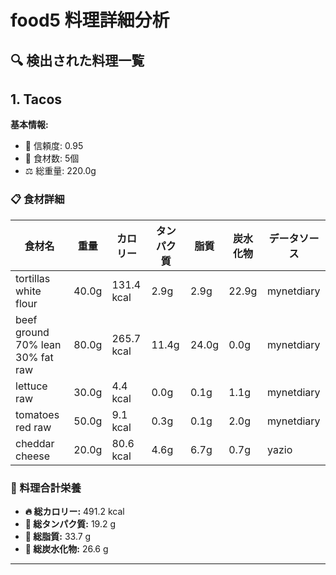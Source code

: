 # food5 料理詳細分析

## 🔍 検出された料理一覧

## 1. Tacos

**基本情報:**
- 🎯 信頼度: 0.95
- 🥕 食材数: 5個
- ⚖️ 総重量: 220.0g

### 📋 食材詳細

| 食材名 | 重量 | カロリー | タンパク質 | 脂質 | 炭水化物 | データソース |
|--------|------|----------|------------|------|----------|--------------|
| tortillas white flour | 40.0g | 131.4 kcal | 2.9g | 2.9g | 22.9g | mynetdiary |
| beef ground 70% lean 30% fat raw | 80.0g | 265.7 kcal | 11.4g | 24.0g | 0.0g | mynetdiary |
| lettuce raw | 30.0g | 4.4 kcal | 0.0g | 0.1g | 1.1g | mynetdiary |
| tomatoes red raw | 50.0g | 9.1 kcal | 0.3g | 0.1g | 2.0g | mynetdiary |
| cheddar cheese | 20.0g | 80.6 kcal | 4.6g | 6.7g | 0.7g | yazio |

### 🔢 料理合計栄養

- **🔥 総カロリー:** 491.2 kcal
- **🥩 総タンパク質:** 19.2 g
- **🧈 総脂質:** 33.7 g
- **🍞 総炭水化物:** 26.6 g

---

